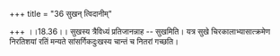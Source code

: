 +++
title = "36 सुखन् त्विदानीम्"

+++
।।18.36।। सुखस्य त्रैविध्यं प्रतिजानन्नाह -- सुखमिति। यत्र सुखे
चिरकालाभ्यासात्क्रमेण निरतिशयां रतिं मन्यते सांसर्गिकदुःखस्य चान्तं च
नितरां गच्छति।
